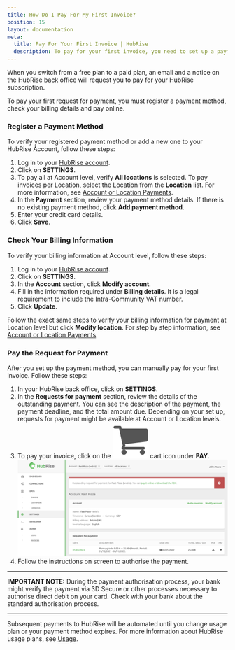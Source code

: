 ```yaml
---
title: How Do I Pay For My First Invoice?
position: 15 
layout: documentation
meta:
  title: Pay For Your First Invoice | HubRise
  description: To pay for your first invoice, you need to set up a payment method first, then manually pay for the first invoice. Payments will be automated thereafter.
---
```


When you switch from a free plan to a paid plan, an email and a notice on the HubRise back office will request you to pay for your HubRise subscription.

To pay your first request for payment, you must register a payment method, check your billing details and pay online. 

### Register a Payment Method

To verify your registered payment method or add a new one to your HubRise Account, follow these steps:

1. Log in to your [HubRise account](https://manager.hubrise.com/login).
1. Click on **SETTINGS**.
1. To pay all at Account level, verify **All locations** is selected. To pay invoices per Location, select the Location from the **Location** list.  For more information, see [Account or Location Payments](/docs/payment#account-or-location-payments).
1. In the **Payment** section, review your payment method details. If there is no existing payment method, click **Add payment method**.
1. Enter your credit card details.
1. Click **Save**.

### Check Your Billing Information

To verify your billing information at Account level, follow these steps:

1. Log in to your [HubRise account](https://manager.hubrise.com/login).
1. Click on **SETTINGS**.
1. In the **Account** section, click **Modify account**. 
1. Fill in the information required under **Billing details**. It is a legal requirement to include the Intra-Community VAT number.
1. Click **Update**.

Follow the exact same steps to verify your billing information for payment at Location level but click **Modify location**. For step by step information, see [Account or Location Payments](/docs/payment#billing-information-at-location-level).

### Pay the Request for Payment

After you set up the payment method, you can manually pay for your first invoice. Follow these steps:

1. In your HubRise back office, click on **SETTINGS**.
2. In the **Requests for payment** section, review the details of the outstanding payment. You can see the description of the payment, the payment deadline, and the total amount due. Depending on your set up, requests for payment might be available at Account or Location levels.
3. To pay your invoice, click on the <InlineImage width="17" height="17">![Cart icon](../../images/068-cart-icon.png)</InlineImage> cart icon under **PAY**.
   ![Pay your first invoice for an outstanding HubRise invoice](../../images/069-en-outstanding-payment.png)
4. Follow the instructions on screen to authorise the payment.

---

**IMPORTANT NOTE:** During the payment authorisation process, your bank might verify the payment via 3D Secure or other processes necessary to authorise direct debit on your card. Check with your bank about the standard authorisation process.

---

Subsequent payments to HubRise will be automated until you change usage plan or your payment method expires.
For more information about HubRise usage plans, see [Usage](/docs/usage-plan/).
